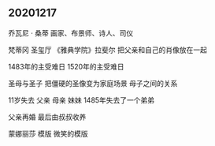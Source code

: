 ## 20201217  

乔瓦尼 · 桑蒂 画家、布景师、诗人、司仪

梵蒂冈 圣玺厅 《雅典学院》拉斐尔 把父亲和自己的肖像放在一起

1483年的主受难日 1520年的主受难日

圣母与圣子 把僵硬的圣像变为家庭场景 母子之间的关系

11岁失去 父亲 母亲 妹妹
1485年失去了一个弟弟

父亲再婚 最后由叔叔收养

蒙娜丽莎 模版 微笑的模版